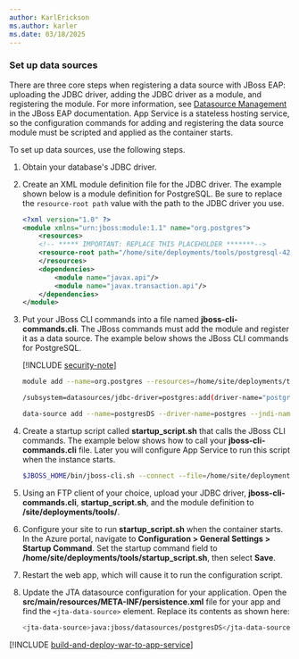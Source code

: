 ```yaml
---
author: KarlErickson
ms.author: karler
ms.date: 03/18/2025
---
```


### Set up data sources

There are three core steps when registering a data source with JBoss EAP: uploading the JDBC driver, adding the JDBC driver as a module, and registering the module. For more information, see [Datasource Management](https://docs.redhat.com/en/documentation/red_hat_jboss_enterprise_application_platform/8.0/html/configuration_guide/datasource_management) in the JBoss EAP documentation. App Service is a stateless hosting service, so the configuration commands for adding and registering the data source module must be scripted and applied as the container starts.

To set up data sources, use the following steps.

1. Obtain your database's JDBC driver.

1. Create an XML module definition file for the JDBC driver. The example shown below is a module definition for PostgreSQL. Be sure to replace the `resource-root path` value with the path to the JDBC driver you use.

   ```xml
   <?xml version="1.0" ?>
   <module xmlns="urn:jboss:module:1.1" name="org.postgres">
       <resources>
       <!-- ***** IMPORTANT: REPLACE THIS PLACEHOLDER *******-->
       <resource-root path="/home/site/deployments/tools/postgresql-42.2.12.jar" />
       </resources>
       <dependencies>
           <module name="javax.api"/>
           <module name="javax.transaction.api"/>
       </dependencies>
   </module>
   ```

1. Put your JBoss CLI commands into a file named **jboss-cli-commands.cli**. The JBoss commands must add the module and register it as a data source. The example below shows the JBoss CLI commands for PostgreSQL.

   [!INCLUDE [security-note](../../includes/security-note.md)]

   ```bash
   module add --name=org.postgres --resources=/home/site/deployments/tools/postgresql-42.2.12.jar --module-xml=/home/site/deployments/tools/postgres-module.xml

   /subsystem=datasources/jdbc-driver=postgres:add(driver-name="postgres",driver-module-name="org.postgres",driver-class-name=org.postgresql.Driver,driver-xa-datasource-class-name=org.postgresql.xa.PGXADataSource)

   data-source add --name=postgresDS --driver-name=postgres --jndi-name=java:jboss/datasources/postgresDS --connection-url=${POSTGRES_CONNECTION_URL,env.POSTGRES_CONNECTION_URL:jdbc:postgresql://db:5432/postgres} --user-name=${POSTGRES_SERVER_ADMIN_FULL_NAME,env.POSTGRES_SERVER_ADMIN_FULL_NAME:postgres} --password=${POSTGRES_SERVER_ADMIN_PASSWORD,env.POSTGRES_SERVER_ADMIN_PASSWORD:example} --use-ccm=true --max-pool-size=5 --blocking-timeout-wait-millis=5000 --enabled=true --driver-class=org.postgresql.Driver --exception-sorter-class-name=org.jboss.jca.adapters.jdbc.extensions.postgres.PostgreSQLExceptionSorter --jta=true --use-java-context=true --valid-connection-checker-class-name=org.jboss.jca.adapters.jdbc.extensions.postgres.PostgreSQLValidConnectionChecker
   ```

1. Create a startup script called **startup_script.sh** that calls the JBoss CLI commands. The example below shows how to call your **jboss-cli-commands.cli** file. Later you will configure App Service to run this script when the instance starts.

   ```bash
   $JBOSS_HOME/bin/jboss-cli.sh --connect --file=/home/site/deployments/tools/jboss-cli-commands.cli
   ```

1. Using an FTP client of your choice, upload your JDBC driver, **jboss-cli-commands.cli**, **startup_script.sh**, and the module definition to **/site/deployments/tools/**.

1. Configure your site to run **startup_script.sh** when the container starts. In the Azure portal, navigate to **Configuration > General Settings > Startup Command**. Set the startup command field to **/home/site/deployments/tools/startup_script.sh**, then select **Save**.

1. Restart the web app, which will cause it to run the configuration script.

1. Update the JTA datasource configuration for your application.
Open the **src/main/resources/META-INF/persistence.xml** file for your app and find the `<jta-data-source>` element. Replace its contents as shown here:

   ```bash
   <jta-data-source>java:jboss/datasources/postgresDS</jta-data-source>
   ```

[!INCLUDE [build-and-deploy-war-to-app-service](build-and-deploy-war-to-app-service.md)]

